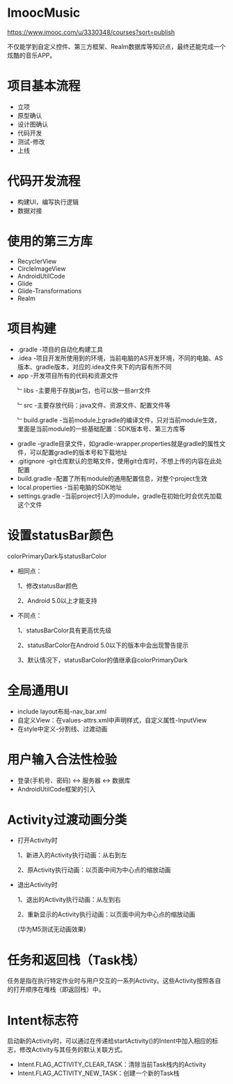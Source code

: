 # ImoocMusic
https://www.imooc.com/u/3330348/courses?sort=publish<p>
不仅能学到自定义控件、第三方框架、Realm数据库等知识点，最终还能完成一个炫酷的音乐APP。 

# 项目基本流程
* 立项
* 原型确认
* 设计图确认
* 代码开发
* 测试-修改
* 上线

# 代码开发流程
* 构建UI，编写执行逻辑
* 数据对接

# 使用的第三方库
* RecyclerView
* CircleImageView
* AndroidUtilCode
* Glide
* Glide-Transformations
* Realm

# 项目构建
* .gradle			-项目的自动化构建工具
* .idea				-项目开发所使用到的环境，当前电脑的AS开发环境，不同的电脑、AS版本、gradle版本，对应的.idea文件夹下的内容有所不同
* app				-开发项目所有的代码和资源文件<p>
	﹂libs			-主要用于存放jar包，也可以放一些arr文件<p>
	﹂src			-主要存放代码：java文件、资源文件、配置文件等<p>
	﹂build.gradle	-当前module上gradle的编译文件，只对当前module生效，里面是当前module的一些基础配置：SDK版本号、第三方库等
* gradle			-gradle目录文件，如gradle-wrapper.properties就是gradle的属性文件，可以配置gradle的版本号和下载地址	
* .gitignore		-git仓库默认的忽略文件，使用git仓库时，不想上传的内容在此处配置
* build.gradle		-配置了所有module的通用配置信息，对整个project生效
* local.properties	-当前电脑的SDK地址
* settings.gradle	-当前project引入的module，gradle在初始化时会优先加载这个文件

# 设置statusBar颜色
colorPrimaryDark与statusBarColor
* 相同点：<p>
	1、修改statusBar颜色<p>
	2、Android 5.0以上才能支持<p>
* 不同点：<p>
	1、statusBarColor具有更高优先级<p>
	2、statusBarColor在Android 5.0以下的版本中会出现警告提示<p>
	3、默认情况下，statusBarColor的值继承自colorPrimaryDark
	
# 全局通用UI
* include layout布局-nav_bar.xml
* 自定义View：在values-attrs.xml中声明样式，自定义属性-InputView
* 在style中定义-分割线、过渡动画

# 用户输入合法性检验
* 登录(手机号、密码) <-> 服务器 <-> 数据库
* AndroidUtilCode框架的引入

# Activity过渡动画分类
* 打开Activity时<p>
	1、新进入的Activity执行动画：从右到左<p>
	2、原Activity执行动画：以页面中间为中心点的缩放动画<p>
* 退出Activity时<p>
	1、退出的Activity执行动画：从左到右<p>
	2、重新显示的Activity执行动画：以页面中间为中心点的缩放动画<p>
(华为M5测试无动画效果)

# 任务和返回栈（Task栈）
任务是指在执行特定作业时与用户交互的一系列Activity。这些Activity按照各自的打开顺序在堆栈（即返回栈）中。

# Intent标志符
启动新的Activity时，可以通过在传递给startActivity()的Intent中加入相应的标志，修改Activity与其任务的默认关联方式。
* Intent.FLAG_ACTIVITY_CLEAR_TASK：清除当前Task栈内的Activity
* Intent.FLAG_ACTIVITY_NEW_TASK：创建一个新的Task栈